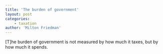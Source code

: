 ```yaml
---
title: 'The burden of government'
layout: post
categories:
    - taxation
author: 'Milton Friedman'
---
```


\[T\]he burden of government is not measured by how much it taxes, but by how much it spends.